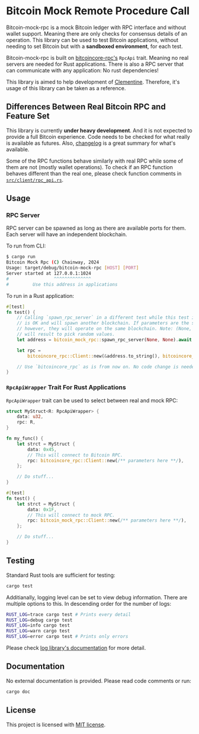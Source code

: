 # Bitcoin Mock Remote Procedure Call

Bitcoin-mock-rpc is a mock Bitcoin ledger with RPC interface and without wallet
support. Meaning there are only checks for consensus details of an operation.
This library can be used to test Bitcoin applications, without needing to set
Bitcoin but with a **sandboxed environment**, for each test.

Bitcoin-mock-rpc is built on [bitcoincore-rpc's](https://github.com/rust-bitcoin/rust-bitcoincore-rpc)
`RpcApi` trait. Meaning no real servers are needed for Rust applications. There
is also a RPC server that can communicate with any application: No rust
dependencies!

This library is aimed to help development of [Clementine](https://github.com/chainwayxyz/clementine).
Therefore, it's usage of this library can be taken as a reference.

## Differences Between Real Bitcoin RPC and Feature Set

This library is currently **under heavy development**. And it is not expected to
provide a full Bitcoin experience. Code needs to be checked for what really is
available as futures. Also, [changelog](CHANGELOG.md) is a great summary for
what's available.

Some of the RPC functions behave similarly with real RPC while some of them are
not (mostly wallet operations). To check if an RPC function behaves different
than the real one, please check function comments in
[`src/client/rpc_api.rs`](src/client/rpc_api.rs).

## Usage

### RPC Server

RPC server can be spawned as long as there are available ports for them. Each
server will have an independent blockchain.

To run from CLI:

```bash
$ cargo run
Bitcoin Mock Rpc (C) Chainway, 2024
Usage: target/debug/bitcoin-mock-rpc [HOST] [PORT]
Server started at 127.0.0.1:1024
#                 ^^^^^^^^^^^^^^
#         Use this address in applications
```

To run in a Rust application:

```rust
#[test]
fn test() {
    // Calling `spawn_rpc_server` in a different test while this test is running
    // is OK and will spawn another blockchain. If parameters are the same
    // however, they will operate on the same blockchain. Note: (None, None)
    // will result to pick random values.
    let address = bitcoin_mock_rpc::spawn_rpc_server(None, None).await.unwrap();

    let rpc =
        bitcoincore_rpc::Client::new(&address.to_string(), bitcoincore_rpc::Auth::None).unwrap();

    // Use `bitcoincore_rpc` as is from now on. No code change is needed.
}
```

### `RpcApiWrapper` Trait For Rust Applications

`RpcApiWrapper` trait can be used to select between real and mock RPC:

```rust
struct MyStruct<R: RpcApiWrapper> {
    data: u32,
    rpc: R,
}

fn my_func() {
    let strct = MyStruct {
        data: 0x45,
        // This will connect to Bitcoin RPC.
        rpc: bitcoincore_rpc::Client::new(/** parameters here **/),
    };

    // Do stuff...
}

#[test]
fn test() {
    let strct = MyStruct {
        data: 0x1F,
        // This will connect to mock RPC.
        rpc: bitcoin_mock_rpc::Client::new(/** parameters here **/),
    };

    // Do stuff...
}
```

## Testing

Standard Rust tools are sufficient for testing:

```bash
cargo test
```

Additianally, logging level can be set to view debug information. There are
multiple options to this. In descending order for the number of logs:

```bash
RUST_LOG=trace cargo test # Prints every detail
RUST_LOG=debug cargo test
RUST_LOG=info cargo test
RUST_LOG=warn cargo test
RUST_LOG=error cargo test # Prints only errors
```

Please check
[log library's documentation](https://docs.rs/log/latest/log/enum.Level.html)
for more detail.

## Documentation

No external documentation is provided. Please read code comments or run:

```bash
cargo doc
```

## License

This project is licensed with [MIT license](LICENSE).
